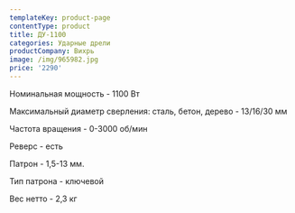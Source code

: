 ```yaml
---
templateKey: product-page
contentType: product
title: ДУ-1100
categories: Ударные дрели
productCompany: Вихрь
image: /img/965982.jpg
price: '2290'
---
```

Номинальная мощность - 1100 Вт

Максимальный диаметр сверления: сталь, бетон, дерево - 13/16/30 мм

Частота вращения - 0-3000 об/мин

Реверс - есть

Патрон - 1,5-13 мм.

Тип патрона - ключевой

Вес нетто - 2,3 кг

